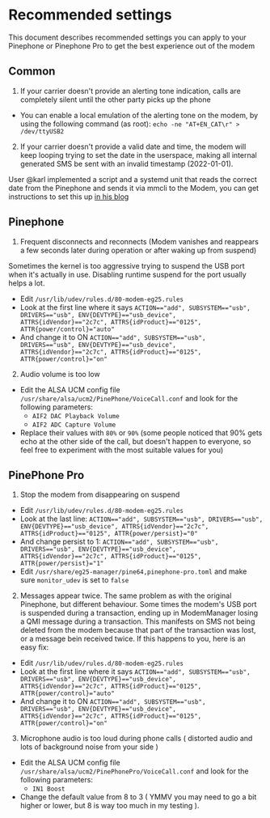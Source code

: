 # Recommended settings
This document describes recommended settings you can apply to your Pinephone or Pinephone Pro to get the best experience out of the modem

## Common
1. If your carrier doesn't provide an alerting tone indication, calls are completely silent until the other party picks up the phone
 - You can enable a local emulation of the alerting tone on the modem, by using the following command (as root): `echo -ne "AT+EN_CAT\r" > /dev/ttyUSB2`

2. If your carrier doesn't provide a valid date and time, the modem will keep looping trying to set the date in the userspace, making all internal generated SMS be sent with an invalid timestamp (2022-01-01).

User @karl implemented a script and a systemd unit that reads the correct date from the Pinephone and sends it via mmcli to the Modem, you can get instructions to set this up [in his blog](https://karl.kashofer.org/pinephone/114)

## Pinephone
1. Frequent disconnects and reconnects (Modem vanishes and reappears a few seconds later during operation or after waking up from suspend)

Sometimes the kernel is too aggressive trying to suspend the USB port when it's actually in use. Disabling runtime suspend for the port usually helps a lot. 
- Edit `/usr/lib/udev/rules.d/80-modem-eg25.rules`
- Look at the first line where it says `ACTION=="add", SUBSYSTEM=="usb", DRIVERS=="usb", ENV{DEVTYPE}=="usb_device", ATTRS{idVendor}=="2c7c", ATTRS{idProduct}=="0125", ATTR{power/control}="auto"`
- And change it to ON `ACTION=="add", SUBSYSTEM=="usb", DRIVERS=="usb", ENV{DEVTYPE}=="usb_device", ATTRS{idVendor}=="2c7c", ATTRS{idProduct}=="0125", ATTR{power/control}="on"`

2. Audio volume is too low
- Edit the ALSA UCM config file `/usr/share/alsa/ucm2/PinePhone/VoiceCall.conf` and look for the following parameters:
  - `AIF2 DAC Playback Volume`
  - `AIF2 ADC Capture Volume`
- Replace their values with `80%` or `90%` (some people noticed that 90% gets echo at the other side of the call, but doesn't happen to everyone, so feel free to experiment with the most suitable values for you) 

## PinePhone Pro
1. Stop the modem from disappearing on suspend
 - Edit `/usr/lib/udev/rules.d/80-modem-eg25.rules`
 - Look at the last line: `ACTION=="add", SUBSYSTEM=="usb", DRIVERS=="usb", ENV{DEVTYPE}=="usb_device", ATTRS{idVendor}=="2c7c", ATTRS{idProduct}=="0125", ATTR{power/persist}="0"`
 - And change persist to 1: `ACTION=="add", SUBSYSTEM=="usb", DRIVERS=="usb", ENV{DEVTYPE}=="usb_device", ATTRS{idVendor}=="2c7c", ATTRS{idProduct}=="0125", ATTR{power/persist}="1"`
 - Edit `/usr/share/eg25-manager/pine64,pinephone-pro.toml` and make sure `monitor_udev` is set to `false`

2. Messages appear twice. The same problem as with the original Pinephone, but different behaviour. Some times the modem's USB port is suspended during a transaction, ending up in ModemManager losing a QMI message during a transaction. This manifests on SMS not being deleted from the modem because that part of the transaction was lost, or a message bein received twice. If this happens to you, here is an easy fix:
- Edit `/usr/lib/udev/rules.d/80-modem-eg25.rules`
- Look at the first line where it says `ACTION=="add", SUBSYSTEM=="usb", DRIVERS=="usb", ENV{DEVTYPE}=="usb_device", ATTRS{idVendor}=="2c7c", ATTRS{idProduct}=="0125", ATTR{power/control}="auto"`
- And change it to ON `ACTION=="add", SUBSYSTEM=="usb", DRIVERS=="usb", ENV{DEVTYPE}=="usb_device", ATTRS{idVendor}=="2c7c", ATTRS{idProduct}=="0125", ATTR{power/control}="on"`

3. Microphone audio is too loud during phone calls ( distorted audio and lots of background noise from your side )
- Edit the ALSA UCM config file `/usr/share/alsa/ucm2/PinePhonePro/VoiceCall.conf` and look for the following parameters:
  - `IN1 Boost`
- Change the default value from 8 to 3 ( YMMV you may need to go a bit higher or lower, but 8 is way too much in my testing ).
